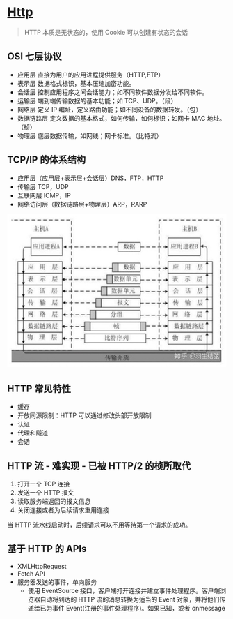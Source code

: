 # [Http](https://developer.mozilla.org/zh-CN/docs/Web/HTTP/Overview)

> HTTP 本质是无状态的，使用 Cookie 可以创建有状态的会话

## OSI 七层协议

- 应用层 直接为用户的应用进程提供服务（HTTP,FTP）
- 表示层 数据格式标识，基本压缩加密功能。
- 会话层 控制应用程序之间会话能力；如不同软件数据分发给不同软件。
- 运输层 端到端传输数据的基本功能；如 TCP、UDP。（段）
- 网络层 定义 IP 编址，定义路由功能；如不同设备的数据转发。（包）
- 数据链路层 定义数据的基本格式，如何传输，如何标识；如网卡 MAC 地址。（桢）
- 物理层 底层数据传输，如网线；网卡标准。（比特流）

## TCP/IP 的体系结构

- 应用层（应用层+表示层+会话层）DNS，FTP，HTTP
- 传输层 TCP，UDP
- 互联网层 ICMP，IP
- 网络访问层（数据链路层+物理层）ARP，RARP

![网络协议](../../assets/net.jpg)

## HTTP 常见特性

- 缓存
- 开放同源限制：HTTP 可以通过修改头部开放限制
- 认证
- 代理和隧道
- 会话

## HTTP 流 - 难实现 - 已被 HTTP/2 的桢所取代

1. 打开一个 TCP 连接
2. 发送一个 HTTP 报文
3. 读取服务端返回的报文信息
4. 关闭连接或者为后续请求重用连接

当 HTTP 流水线启动时，后续请求可以不用等待第一个请求的成功。

## 基于 HTTP 的 APIs

- XMLHttpRequest
- Fetch API
- 服务器发送的事件，单向服务
  - 使用 EventSource 接口，客户端打开连接并建立事件处理程序。客户端浏览器自动将到达的 HTTP 流的消息转换为适当的 Event 对象，并将他们传递给已为事件 Event(注册的事件处理程序)。如果已知，或者 onmessage
